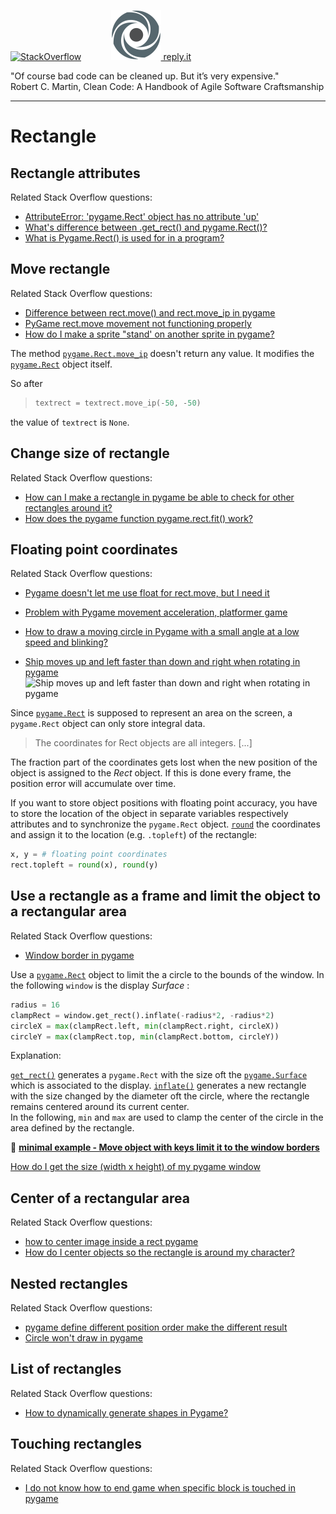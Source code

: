[![StackOverflow](https://stackexchange.com/users/flair/7322082.png)](https://stackoverflow.com/users/5577765/rabbid76?tab=profile) &nbsp;&nbsp;&nbsp;&nbsp;&nbsp;&nbsp;&nbsp;&nbsp;&nbsp;&nbsp; [![reply.it](../../resource/logo/Repl_it_logo_80.png) reply.it](https://repl.it/repls/folder/PyGame%20Examples)

"Of course bad code can be cleaned up. But it’s very expensive."  
Robert C. Martin, Clean Code: A Handbook of Agile Software Craftsmanship

---

# Rectangle

## Rectangle attributes

Related Stack Overflow questions:

- [AttributeError: 'pygame.Rect' object has no attribute 'up'](https://stackoverflow.com/questions/64738269/attributeerror-pygame-rect-object-has-no-attribute-up/64738582#64738582)
- [What's difference between .get_rect() and pygame.Rect()?](https://stackoverflow.com/questions/66731019/whats-difference-between-get-rect-and-pygame-rect/66731068#66731068)  
- [What is Pygame.Rect() is used for in a program?](https://stackoverflow.com/questions/66730012/what-is-pygame-rect-is-used-for-in-a-program/66730067#66730067)  

## Move rectangle

Related Stack Overflow questions:

- [Difference between rect.move() and rect.move_ip in pygame](https://stackoverflow.com/questions/61578694/difference-between-rect-move-and-rect-move-ip-in-pygame/61578756#61578756)
- [PyGame rect.move movement not functioning properly](https://stackoverflow.com/questions/55362160/pygame-rect-move-movement-not-functioning-properly/55362918#55362918)  
- [How do I make a sprite "stand' on another sprite in pygame?](https://stackoverflow.com/questions/66077484/how-do-i-make-a-sprite-stand-on-another-sprite-in-pygame/66077719#66077719)  

The method [`pygame.Rect.move_ip`](https://www.pygame.org/docs/ref/rect.html#pygame.Rect.move_ip) doesn't return any value. It modifies the [`pygame.Rect`](https://www.pygame.org/docs/ref/rect.html) object itself.

So after

>```py
> textrect = textrect.move_ip(-50, -50)
>```

the value of `textrect` is `None`.

## Change size of rectangle

Related Stack Overflow questions:

- [How can I make a rectangle in pygame be able to check for other rectangles around it?](https://stackoverflow.com/questions/66039033/how-can-i-make-a-rectangle-in-pygame-be-able-to-check-for-other-rectangles-aroun/66039941#66039941)  
- [How does the pygame function pygame.rect.fit() work?](https://stackoverflow.com/questions/67008378/how-does-the-pygame-function-pygame-rect-fit-work/67008437#67008437)

## Floating point coordinates

Related Stack Overflow questions:

- [Pygame doesn't let me use float for rect.move, but I need it](https://stackoverflow.com/questions/63468413/pygame-doesnt-let-me-use-float-for-rect-move-but-i-need-it/63468637#63468637)
- [Problem with Pygame movement acceleration, platformer game](https://stackoverflow.com/questions/59501126/problem-with-pygame-movement-acceleration-platformer-game/59501533#59501533)
- [How to draw a moving circle in Pygame with a small angle at a low speed and blinking?](https://stackoverflow.com/questions/61528967/how-to-draw-a-moving-circle-in-pygame-with-a-small-angle-at-a-low-speed-and-blin/61529427#61529427)

- [Ship moves up and left faster than down and right when rotating in pygame](https://stackoverflow.com/questions/62411259/ship-moves-up-and-left-faster-than-down-and-right-when-rotating-in-pygame/65347117#65347117)  
  ![Ship moves up and left faster than down and right when rotating in pygame](https://i.stack.imgur.com/6IPS1.gif)

Since [`pygame.Rect`](https://www.pygame.org/docs/ref/rect.html) is supposed to represent an area on the screen, a `pygame.Rect` object can only store integral data.  

> The coordinates for Rect objects are all integers. [...]

The fraction part of the coordinates gets lost when the new position of the object is assigned to the _Rect_ object. If this is done every frame, the position error will accumulate over time.

If you want to store object positions with floating point accuracy, you have to store the location of the object in separate variables respectively attributes and to synchronize the `pygame.Rect` object. [`round`](https://docs.python.org/3/library/functions.html#round) the coordinates and assign it to the location (e.g. `.topleft`) of the rectangle:

```py
x, y = # floating point coordinates
rect.topleft = round(x), round(y)
```

## Use a rectangle as a frame and limit the object to a rectangular area

Related Stack Overflow questions:

- [Window border in pygame](https://stackoverflow.com/questions/64205777/window-border-in-pygame/64206877#64206877)

Use a [`pygame.Rect`](https://www.pygame.org/docs/ref/rect.html) object to limit the a circle to the bounds of the window. In the following `window` is the display _Surface_ :

```py
radius = 16
clampRect = window.get_rect().inflate(-radius*2, -radius*2)
circleX = max(clampRect.left, min(clampRect.right, circleX))
circleY = max(clampRect.top, min(clampRect.bottom, circleY))
```

Explanation:

[`get_rect()`](https://www.pygame.org/docs/ref/surface.html#pygame.Surface.get_rect) generates a `pygame.Rect` with the size oft the [`pygame.Surface`](https://www.pygame.org/docs/ref/surface.html#pygame.Surface) which is associated to the display. [`inflate()`](https://www.pygame.org/docs/ref/rect.html#pygame.Rect.inflate) generates a new rectangle with the size changed by the diameter oft the circle, where the rectangle remains centered around its current center.  
In the following, `min` and `max` are used to clamp the center of the circle in the area defined by the rectangle.

:scroll: **[minimal example - Move object with keys limit it to the window borders](../../examples/minimal_examples/pygame_minimal_move_object_limit_window.py)**

[How do I get the size (width x height) of my pygame window](https://i.stack.imgur.com/xMMCz.gif)

## Center of a rectangular area

Related Stack Overflow questions:

- [how to center image inside a rect pygame](https://stackoverflow.com/questions/63834628/how-to-center-image-inside-a-rect-pygame/63834731#63834731)  
- [How do I center objects so the rectangle is around my character?](https://stackoverflow.com/questions/65789733/how-do-i-center-objects-so-the-rectangle-is-around-my-character/65789980#65789980)  

## Nested rectangles

Related Stack Overflow questions:

- [pygame define different position order make the different result](https://stackoverflow.com/questions/59810922/pygame-define-different-position-order-make-the-different-result/59810986#59810986)
- [Circle won't draw in pygame](https://stackoverflow.com/questions/64595078/circle-wont-draw-in-pygame/64595264#64595264)

## List of rectangles

Related Stack Overflow questions:

- [How to dynamically generate shapes in Pygame?](https://stackoverflow.com/questions/61956243/how-to-dynamically-generate-shapes-in-pygame/61956356#61956356)

## Touching rectangles

Related Stack Overflow questions:

- [I do not know how to end game when specific block is touched in pygame](https://stackoverflow.com/questions/61412616/i-do-not-know-how-to-end-game-when-specific-block-is-touched-in-pygame/61412877#61412877)
